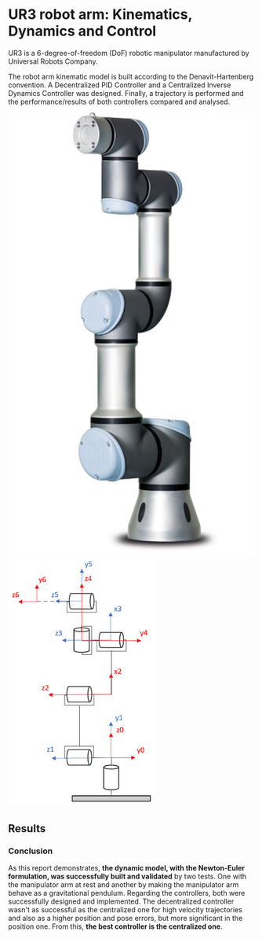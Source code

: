 # UR3 robot arm: Kinematics, Dynamics and Control

UR3 is a 6-degree-of-freedom (DoF) robotic manipulator manufactured by Universal Robots Company.

The robot arm kinematic model is built according to the Denavit-Hartenberg convention. A Decentralized PID Controller and a Centralized Inverse Dynamics Controller was designed. Finally, a trajectory is performed and the performance/results of both controllers compared and analysed.

<p float="left">
  <img src="https://github.com/luis-a-miranda/UR3-robot-arm-Kinematics-Dynamics-and-Control/blob/main/images/ur3.png" width="3000" />
  <img src="https://github.com/luis-a-miranda/UR3-robot-arm-Kinematics-Dynamics-and-Control/blob/main/images/ur3%20simplified%20model.png" width="300" />
</p>


## Results



### Conclusion

As this report demonstrates, **the dynamic model, with the Newton-Euler formulation, was successfully built and validated** by two tests. One with the manipulator arm at rest and another by making the manipulator arm behave as a gravitational pendulum. Regarding the controllers, both were successfully designed and implemented. The decentralized controller wasn't as successful as the centralized one for high velocity trajectories and also as a higher position and pose errors, but more significant in the position one. From this, **the best controller is the centralized one**.

